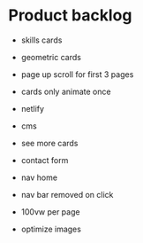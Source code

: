 # Product backlog

- skills cards

- geometric cards

- page up scroll for first 3 pages

- cards only animate once

- netlify

- cms

- see more cards

- contact form

- nav home

- nav bar removed on click

- 100vw per page

- optimize images